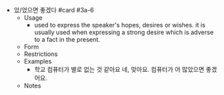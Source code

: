 - 았/었으면 좋겠다 #card #3a-6
	- Usage
		- used to express the speaker's hopes, desires or wishes. it is usually used when expressing a strong desire which is adverse to a fact in the present.
	- Form
	- Restrictions
	- Examples
		- 학교 컴퓨터가 별로 없는 것 같아요
		  네, 맞아요. 컴퓨터가 어 많았으면 좋겠어요.
	- Notes